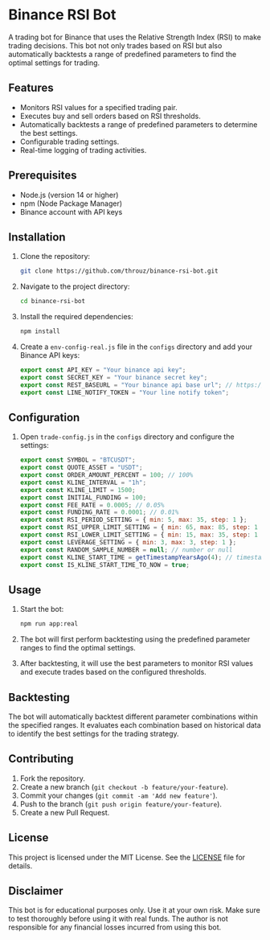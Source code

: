 # Binance RSI Bot

A trading bot for Binance that uses the Relative Strength Index (RSI) to make trading decisions. This bot not only trades based on RSI but also automatically backtests a range of predefined parameters to find the optimal settings for trading.

## Features

- Monitors RSI values for a specified trading pair.
- Executes buy and sell orders based on RSI thresholds.
- Automatically backtests a range of predefined parameters to determine the best settings.
- Configurable trading settings.
- Real-time logging of trading activities.

## Prerequisites

- Node.js (version 14 or higher)
- npm (Node Package Manager)
- Binance account with API keys

## Installation

1. Clone the repository:

   ```bash
   git clone https://github.com/throuz/binance-rsi-bot.git
   ```

2. Navigate to the project directory:

   ```bash
   cd binance-rsi-bot
   ```

3. Install the required dependencies:

   ```bash
   npm install
   ```

4. Create a `env-config-real.js` file in the `configs` directory and add your Binance API keys:

   ```javascript
   export const API_KEY = "Your binance api key";
   export const SECRET_KEY = "Your binance secret key";
   export const REST_BASEURL = "Your binance api base url"; // https://fapi.binance.com
   export const LINE_NOTIFY_TOKEN = "Your line notify token";
   ```

## Configuration

1. Open `trade-config.js` in the `configs` directory and configure the settings:

   ```javascript
   export const SYMBOL = "BTCUSDT";
   export const QUOTE_ASSET = "USDT";
   export const ORDER_AMOUNT_PERCENT = 100; // 100%
   export const KLINE_INTERVAL = "1h";
   export const KLINE_LIMIT = 1500;
   export const INITIAL_FUNDING = 100;
   export const FEE_RATE = 0.0005; // 0.05%
   export const FUNDING_RATE = 0.0001; // 0.01%
   export const RSI_PERIOD_SETTING = { min: 5, max: 35, step: 1 };
   export const RSI_UPPER_LIMIT_SETTING = { min: 65, max: 85, step: 1 };
   export const RSI_LOWER_LIMIT_SETTING = { min: 15, max: 35, step: 1 };
   export const LEVERAGE_SETTING = { min: 3, max: 3, step: 1 };
   export const RANDOM_SAMPLE_NUMBER = null; // number or null
   export const KLINE_START_TIME = getTimestampYearsAgo(4); // timestamp or null
   export const IS_KLINE_START_TIME_TO_NOW = true;
   ```

## Usage

1. Start the bot:

   ```bash
   npm run app:real
   ```

2. The bot will first perform backtesting using the predefined parameter ranges to find the optimal settings.
3. After backtesting, it will use the best parameters to monitor RSI values and execute trades based on the configured thresholds.

## Backtesting

The bot will automatically backtest different parameter combinations within the specified ranges. It evaluates each combination based on historical data to identify the best settings for the trading strategy.

## Contributing

1. Fork the repository.
2. Create a new branch (`git checkout -b feature/your-feature`).
3. Commit your changes (`git commit -am 'Add new feature'`).
4. Push to the branch (`git push origin feature/your-feature`).
5. Create a new Pull Request.

## License

This project is licensed under the MIT License. See the [LICENSE](https://opensource.org/licenses/MIT) file for details.

## Disclaimer

This bot is for educational purposes only. Use it at your own risk. Make sure to test thoroughly before using it with real funds. The author is not responsible for any financial losses incurred from using this bot.
